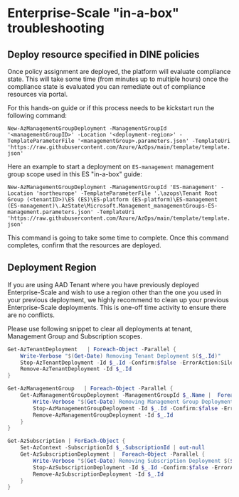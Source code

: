 # Enterprise-Scale "in-a-box" troubleshooting

## Deploy resource specified in DINE policies

Once policy assignment are deployed, the platform will evaluate compliance state. This will take some time (from minutes up to multiple hours) once the compliance state is evaluated you can remediate out of compliance resources via portal.

For this hands-on guide or if this process needs to be kickstart run the following command:

`New-AzManagementGroupDeployment -ManagementGroupId '<managementGroupID>' -Location '<deployment-region>' -TemplateParameterFile '<managementGroup>.parameters.json' -TemplateUri 'https://raw.githubusercontent.com/Azure/AzOps/main/template/template.json'`

Here an example to start a deployment on `ES-management` management group scope used in this ES "in-a-box" guide:

`New-AzManagementGroupDeployment -ManagementGroupId 'ES-management' -Location 'northeurope' -TemplateParameterFile '.\azops\Tenant Root Group (<tenantID>)\ES (ES)\ES-platform (ES-platform)\ES-management (ES-management)\.AzState\Microsoft.Management_managementGroups-ES-management.parameters.json' -TemplateUri 'https://raw.githubusercontent.com/Azure/AzOps/main/template/template.json'`

This command is going to take some time to complete. Once this command completes, confirm that the resources are deployed.

## Deployment Region

If you are using AAD Tenant where you have previously deployed Enterprise-Scale and wish to use a region other than the one you used in your previous deployment, we highly recommend to clean up your previous Enterprise-Scale deployments. This is one-off time activity to ensure there are no conflicts.

Please use following snippet to clear all deployments at tenant, Management Group and Subscription scopes.

```PowerShell
Get-AzTenantDeployment   | Foreach-Object -Parallel {
    Write-Verbose "$(Get-Date) Removing Tenant Deployment $($_.Id)"
    Stop-AzTenantDeployment -Id $_.Id -Confirm:$false -ErrorAction:SilentlyContinue
    Remove-AzTenantDeployment -Id $_.Id
}

Get-AzManagementGroup   | Foreach-Object -Parallel {
    Get-AzManagementGroupDeployment -ManagementGroupId $_.Name |  Foreach-Object -Parallel {
        Write-Verbose "$(Get-Date) Removing Management Group Deployment $($_.Id)"
        Stop-AzManagementGroupDeployment -Id $_.Id -Confirm:$false -ErrorAction:SilentlyContinue
        Remove-AzManagementGroupDeployment -Id $_.Id
    }
}

Get-AzSubscription | ForEach-Object {
    Set-AzContext -SubscriptionId $_.SubscriptionId | out-null
    Get-AzSubscriptionDeployment |  Foreach-Object -Parallel {
        Write-Verbose "$(Get-Date) Removing Subscription Deployment $($_.Id)"
        Stop-AzSubscriptionDeployment -Id $_.Id -Confirm:$false -ErrorAction:SilentlyContinue
        Remove-AzSubscriptionDeployment -Id $_.Id
    }
}
```
